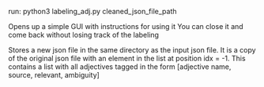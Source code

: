 run: python3 labeling_adj.py cleaned_json_file_path

Opens up a simple GUI with instructions for using it 
You can close it and come back without losing track of the labeling

Stores a new json file in the same directory as the input json file. It is a copy of the original json file with an 
element in the list at position idx = -1. 
This contains a list with all adjectives tagged in the form [adjective name, source, relevant, ambiguity]

